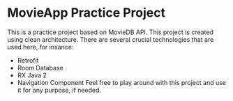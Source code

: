 # MovieApp Practice Project
This is a practice project based on MovieDB API. This project is created using clean architecture.
There are several crucial technologies that are used here, for insance:
- Retrofit
- Room Database 
- RX Java 2
- Navigation Component
Feel free to play around with this project and use it for any purpose, if needed.
